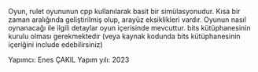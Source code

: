 Oyun, rulet oyununun cpp kullanılarak basit bir simülasyonudur.
Kısa bir zaman aralığında geliştirilmiş olup, arayüz eksiklikleri vardır.
Oyunun nasıl oynanacağı ile ilgili detaylar oyun içerisinde mevcuttur.
bits kütüphanesinin kurulu olması gerekmektedir (veya kaynak kodunda bits kütüphanesinin içeriğini include edebilirsiniz)

Yapımcı: Enes ÇAKIL
Yapım yılı: 2023